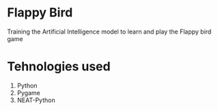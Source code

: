 # Flappy Bird
 
Training the Artificial Intelligence model to learn and play the Flappy bird game

# Tehnologies used
1. Python
2. Pygame
3. NEAT-Python
